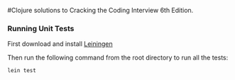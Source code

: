 #Clojure solutions to Cracking the Coding Interview 6th Edition.

### Running Unit Tests

First download and install [Leiningen](http://leiningen.org/) 

Then run the following command from the root directory to run all the tests:

    lein test

